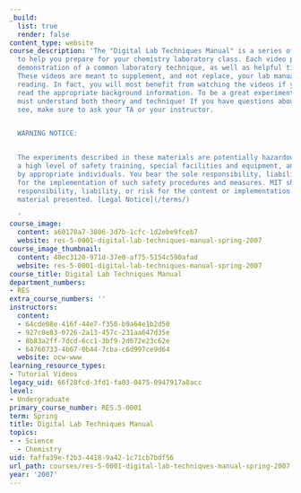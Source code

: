 ```yaml
---
_build:
  list: true
  render: false
content_type: website
course_description: 'The "Digital Lab Techniques Manual" is a series of videos designed
  to help you prepare for your chemistry laboratory class. Each video provides a detailed
  demonstration of a common laboratory technique, as well as helpful tips and information.
  These videos are meant to supplement, and not replace, your lab manual and assigned
  reading. In fact, you will most benefit from watching the videos if you have already
  read the appropriate background information. To be a great experimentalist, you
  must understand both theory and technique! If you have questions about what you
  see, make sure to ask your TA or your instructor.


  WARNING NOTICE:


  The experiments described in these materials are potentially hazardous and require
  a high level of safety training, special facilities and equipment, and supervision
  by appropriate individuals. You bear the sole responsibility, liability, and risk
  for the implementation of such safety procedures and measures. MIT shall have no
  responsibility, liability, or risk for the content or implementation of any of the
  material presented. [Legal Notice](/terms/)

  '
course_image:
  content: a60170a7-3806-3d7b-1cfc-1d2ebe9fceb7
  website: res-5-0001-digital-lab-techniques-manual-spring-2007
course_image_thumbnail:
  content: 40ec3120-971d-37e0-af75-5154c590afad
  website: res-5-0001-digital-lab-techniques-manual-spring-2007
course_title: Digital Lab Techniques Manual
department_numbers:
- RES
extra_course_numbers: ''
instructors:
  content:
  - 64cde08e-416f-44e7-f350-b9a64e1b2d50
  - 927c0e83-0726-2a13-457c-231aa647d35e
  - 8b83a2ff-7dcd-6cc1-3bf9-2d672e23c62e
  - 64760733-4b67-0b44-7cba-c6d997ce9d64
  website: ocw-www
learning_resource_types:
- Tutorial Videos
legacy_uid: 66f28fcd-3fd1-fa03-0475-0947917a8acc
level:
- Undergraduate
primary_course_number: RES.5-0001
term: Spring
title: Digital Lab Techniques Manual
topics:
- - Science
  - Chemistry
uid: faffa39e-f2b3-4418-9a42-1c71cb7bdf56
url_path: courses/res-5-0001-digital-lab-techniques-manual-spring-2007
year: '2007'
---
```


